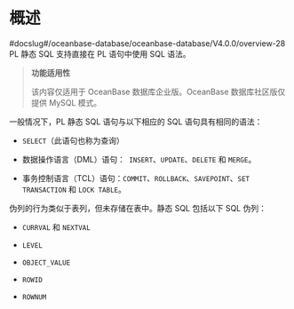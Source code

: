 概述 
=======================
#docslug#/oceanbase-database/oceanbase-database/V4.0.0/overview-28
PL 静态 SQL 支持直接在 PL 语句中使用 SQL 语法。

>**功能适用性**
>
>该内容仅适用于 OceanBase 数据库企业版。OceanBase 数据库社区版仅提供 MySQL 模式。

一般情况下，PL 静态 SQL 语句与以下相应的 SQL 语句具有相同的语法：

* `SELECT`（此语句也称为查询）

  

* 数据操作语言（DML）语句：` INSERT`、`UPDATE`、`DELETE` 和 `MERGE`。

  

* 事务控制语言（TCL）语句：`COMMIT`、`ROLLBACK`、`SAVEPOINT`、`SET TRANSACTION` 和 `LOCK TABLE`。

  




伪列的行为类似于表列，但未存储在表中。静态 SQL 包括以下 SQL 伪列：

* `CURRVAL` 和 `NEXTVAL`

  

* `LEVEL`

  

* `OBJECT_VALUE`

  

* `ROWID`

  

* `ROWNUM`

  




